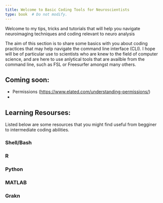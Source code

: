 ```yaml
---
title: Welcome to Basic Coding Tools for Neuroscientists
type: book  # Do not modify.
---
```


Welcome to my tips, tricks and tutorials that will help you navigate neuroimaging techniques and coding relevant to neuro analysis

The aim of this section is to share some basics with you about coding practices that may help navigate the command line interface (CLI). I hope will be of particular use to scientists who are knew to the field of computer science, and are here to use anlytical tools that are availble from the command line, such as FSL or Freesurfer amongst many others. 

## Coming soon: 
- Permissions (https://www.elated.com/understanding-permissions/)
- 

## Learning Resourses: 
Listed below are some resources that you might find useful from begginer to intermediate coding abilities. 

### Shell/Bash

### R

### Python

### MATLAB

### Grakn
